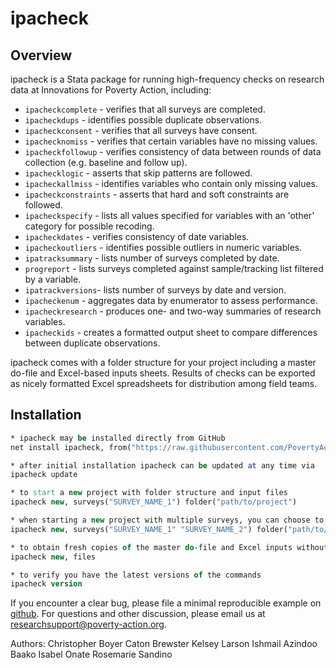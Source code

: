 # ipacheck

## Overview
ipacheck is a Stata package for running high-frequency checks on research data at Innovations for Poverty Action, including:

 - `ipacheckcomplete` - verifies that all surveys are completed.
 - `ipacheckdups` - identifies possible duplicate observations.
 - `ipacheckconsent` - verifies that all surveys have consent.
 - `ipachecknomiss` - verifies that certain variables have no missing values.
 - `ipacheckfollowup` - verifies consistency of data between rounds of data collection (e.g. baseline and follow up).
 - `ipachecklogic` - asserts that skip patterns are followed.
 - `ipacheckallmiss` - identifies variables who contain only missing values.
 - `ipacheckconstraints` - asserts that hard and soft constraints are followed.
 - `ipacheckspecify` - lists all values specified for variables with an 'other' category for possible recoding.
 - `ipacheckdates` - verifies consistency of date variables.
 - `ipacheckoutliers` - identifies possible outliers in numeric variables.
 - `ipatracksummary` - lists number of surveys completed by date. 
 - `progreport` - lists surveys completed against sample/tracking list filtered by a variable.
 - `ipatrackversions`- lists number of surveys by date and version.
 - `ipacheckenum` - aggregates data by enumerator to assess performance.
 - `ipacheckresearch` - produces one- and two-way summaries of research variables.
 - `ipacheckids` - creates a formatted output sheet to compare differences between duplicate observations.
  
 
ipacheck comes with a folder structure for your project including a master do-file and Excel-based inputs sheets. Results of checks can be exported as nicely formatted Excel spreadsheets for distribution among field teams.


## Installation

```Stata
* ipacheck may be installed directly from GitHub
net install ipacheck, from("https://raw.githubusercontent.com/PovertyAction/high-frequency-checks/master/ado") replace 

* after initial installation ipacheck can be updated at any time via
ipacheck update

* to start a new project with folder structure and input files
ipacheck new, surveys("SURVEY_NAME_1") folder("path/to/project")

* when starting a new project with multiple surveys, you can choose to use the subfolders option to create subfolders for each survey
ipacheck new, surveys("SURVEY_NAME_1" "SURVEY_NAME_2") folder("path/to/project") subfolders

* to obtain fresh copies of the master do-file and Excel inputs without creating the folder structure
ipacheck new, files

* to verify you have the latest versions of the commands
ipacheck version
```
If you encounter a clear bug, please file a minimal reproducible example on [github](https://github.com/PovertyAction/high-frequency-checks/issues). For questions and other discussion, please email us at [researchsupport@poverty-action.org](mailto:researchsupport@poverty-action.org).

Authors:
Christopher Boyer
Caton Brewster
Kelsey Larson
Ishmail Azindoo Baako
Isabel Onate
Rosemarie Sandino

